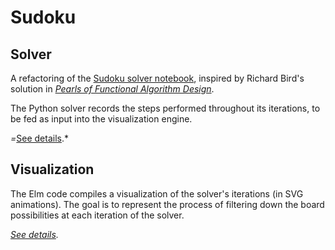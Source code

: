 
# Sudoku


## Solver

A refactoring of the [Sudoku solver notebook](https://github.com/tkuriyama/notebooks/blob/master/ipython/sudoku_revised.ipynb), inspired by Richard Bird's solution in [*Pearls of Functional Algorithm Design*](https://www.amazon.com/Pearls-Functional-Algorithm-Design-Richard/dp/0521513383).

The Python solver records the steps performed throughout its iterations, to be fed as input into the visualization engine. 

*=*[See details](https://github.com/tkuriyama/sudoku/tree/master/solver).*


## Visualization

The Elm code compiles a visualization of the solver's iterations (in SVG animations). The goal is to represent the process of filtering down the board possibilities at each iteration of the solver. 

*[See details](https://github.com/tkuriyama/sudoku/tree/master/visualization).*

